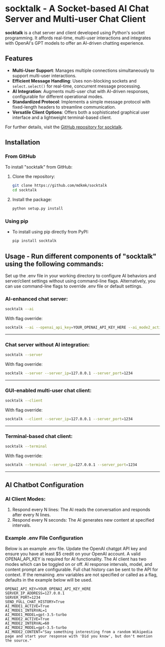 # socktalk - A Socket-based AI Chat Server and Multi-user Chat Client

**socktalk** is a chat server and client developed using Python's socket programming. It affords real-time, multi-user interactions and integrates with OpenAI's GPT models to offer an AI-driven chatting experience.

## Features
- **Multi-User Support**: Manages multiple connections simultaneously to support multi-user interactions.
- **Efficient Message Handling**: Uses non-blocking sockets and `select.select()` for real-time, concurrent message processing.
- **AI Integration**: Augments multi-user chat with AI-driven responses, configurable for different operational modes.
- **Standardized Protocol**: Implements a simple message protocol with fixed-length headers to streamline communication.
- **Versatile Client Options**: Offers both a sophisticated graphical user interface and a lightweight terminal-based client.

For further details, visit the [GitHub repository for socktalk](https://github.com/mdkmk/socktalk/tree/main).
## Installation

### From GitHub
To install "socktalk" from GitHub:
1. Clone the repository:
   ```bash
   git clone https://github.com/mdkmk/socktalk
   cd socktalk
2. Install the package:
    ```bash
    python setup.py install

### Using pip
- To install using pip directly from PyPI:
    ```bash
    pip install socktalk

## Usage - Run different components of "socktalk" using the following commands:
Set up the .env file in your working directory to configure AI behaviors and server/client settings without using command-line flags.
Alternatively, you can use command-line flags to override .env file or default settings.
### **AI-enhanced chat server:**
```bash
socktalk --ai
```
With flag override:
```bash
socktalk --ai --openai_api_key=YOUR_OPENAI_API_KEY_HERE --ai_mode2_active=False --ai_mode1_interval=3
```
---
### **Chat server without AI integration:**
```bash
socktalk --server
```
With flag override:
```bash
socktalk --server --server_ip=127.0.0.1 --server_port=1234
```
---
### **GUI-enabled multi-user chat client:**
```bash
socktalk --client
```
With flag override:
```bash
socktalk --client --server_ip=127.0.0.1 --server_port=1234
```
---
### **Terminal-based chat client:**
```bash
socktalk --terminal
```
With flag override:
```bash
socktalk --terminal --server_ip=127.0.0.1 --server_port=1234
```
---
## AI Chatbot Configuration
### AI Client Modes:
1. Respond every N lines: The AI reads the conversation and responds after every N lines.
2. Respond every N seconds: The AI generates new content at specified intervals.

### Example .env File Configuration
 Below is an example .env file. Update the OpenAI chatgpt API key and ensure you have at least $5 credit on your OpenAI account.
 A valid OPENAI_API_KEY is required for AI functionality. The AI client has two modes which can be toggled on or off.
 AI response intervals, model, and content prompt are configurable. Full chat history can be sent to the API for context.
 If the remaining .env variables are not specified or called as a flag, defaults in the example below will be used.

    OPENAI_API_KEY=YOUR_OPENAI_API_KEY_HERE
    SERVER_IP_ADDRESS=127.0.0.1
    SERVER_PORT=1234
    SEND_FULL_CHAT_HISTORY=True
    AI_MODE1_ACTIVE=True
    AI_MODE1_INTERVAL=1
    AI_MODE1_MODEL=gpt-3.5-turbo
    AI_MODE2_ACTIVE=True
    AI_MODE2_INTERVAL=60
    AI_MODE2_MODEL=gpt-3.5-turbo
    AI_MODE2_CONTENT="Say something interesting from a random Wikipedia page and start your response with 'Did you know', but don't mention the source."


